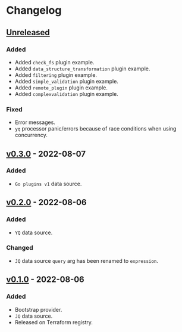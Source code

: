 # Changelog

## [Unreleased]

### Added

- Added `check_fs` plugin example.
- Added `data_structure_transformation` plugin example.
- Added `filtering` plugin example.
- Added `simple_validation` plugin example.
- Added `remote_plugin` plugin example.
- Added `complexvalidation` plugin example.

### Fixed

- Error messages.
- `yq` processor panic/errors because of race conditions when using concurrency.

## [v0.3.0] - 2022-08-07

### Added

- `Go plugins v1` data source.

## [v0.2.0] - 2022-08-06

### Added

- `YQ` data source.

### Changed

- `JQ` data source `query` arg has been renamed to `expression`.

## [v0.1.0] - 2022-08-06

### Added

- Bootstrap provider.
- `JQ` data source.
- Released on Terraform registry.

[unreleased]: https://github.com/slok/terraform-provider-dataprocessor/compare/v0.3.0...HEAD
[v0.3.0]: https://github.com/slok/terraform-provider-dataprocessor/releases/tag/v0.3.0
[v0.2.0]: https://github.com/slok/terraform-provider-dataprocessor/releases/tag/v0.2.0
[v0.1.0]: https://github.com/slok/terraform-provider-dataprocessor/releases/tag/v0.1.0
